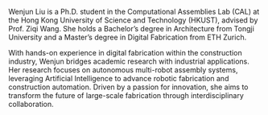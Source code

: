 Wenjun Liu is a Ph.D. student in the Computational Assemblies Lab (CAL) at the Hong Kong University of Science and Technology (HKUST), advised by Prof. Ziqi Wang. She holds a Bachelor’s degree in Architecture from Tongji University and a Master’s degree in Digital Fabrication from ETH Zurich. 

With hands-on experience in digital fabrication within the construction industry, Wenjun bridges academic research with industrial applications. Her research focuses on autonomous multi-robot assembly systems, leveraging Artificial Intelligence to advance robotic fabrication and construction automation. Driven by a passion for innovation, she aims to transform the future of large-scale fabrication through interdisciplinary collaboration.  